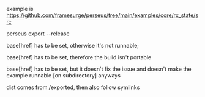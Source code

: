 example is https://github.com/framesurge/perseus/tree/main/examples/core/rx_state/src

perseus export --release

base[href] has to be set, otherwise it's not runnable;

base[href] has to be set, therefore the build isn't portable

base[href] has to be set, but it doesn't fix the issue and doesn't make the example runnable [on subdirectory] anyways

dist comes from /exported, then also follow symlinks
